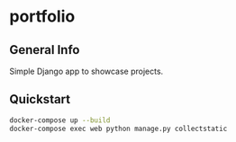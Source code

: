 # portfolio
## General Info
Simple Django app to showcase projects.

## Quickstart
```bash
docker-compose up --build
docker-compose exec web python manage.py collectstatic
```
